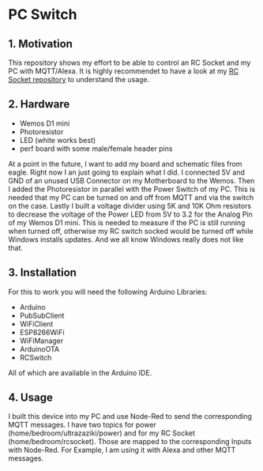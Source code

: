 # PC Switch

## 1. Motivation

This repository shows my effort to be able to control an RC Socket and my PC with MQTT/Alexa. It is highly recommendet to have a look at my [RC Socket repository](http://test.com) to understand the usage.

## 2. Hardware

- Wemos D1 mini
- Photoresistor
- LED (white works best)
- perf board with some male/female header pins

At a point in the future, I want to add my board and schematic files from eagle. Right now I an just going to explain what I did. I connected 5V and GND of an unused USB Connector on my Motherboard to the Wemos. Then I added the Photoresistor in parallel with the Power Switch of my PC. This is needed that my PC can be turned on and off from MQTT and via the switch on the case. Lastly I built a voltage divider using 5K and 10K Ohm resistors to decrease the voltage of the Power LED from 5V to 3.2 for the Analog Pin of my Wemos D1 mini. This is needed to measure if the PC is still running when turned off, otherwise my RC switch socked would be turned off while Windows installs updates. And we all know Windows really does not like that.

## 3. Installation

For this to work you will need the following Arduino Libraries:
- Arduino
- PubSubClient
- WiFiClient
- ESP8266WiFi
- WiFiManager
- ArduinoOTA
- RCSwitch

All of which are available in the Arduino IDE.

## 4. Usage

I built this device into my PC and use Node-Red to send the corresponding MQTT messages. I have two topics for power (home/bedroom/ultrazaziki/power) and for my RC Socket (home/bedroom/rcsocket). Those are mapped to the corresponding Inputs with Node-Red. For Example, I am using it with Alexa and other MQTT messages.